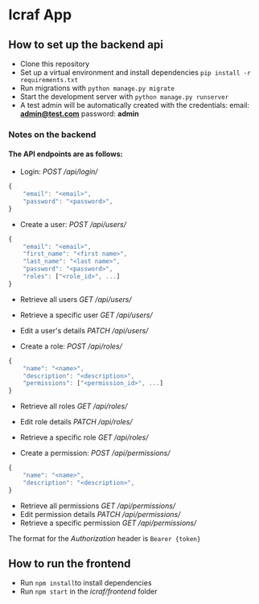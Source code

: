 # Icraf App

## How to set up the backend api

- Clone this repository
- Set up a virtual environment and install dependencies `pip install -r requirements.txt`
- Run migrations with `python manage.py migrate`
- Start the development server with `python manage.py runserver`
- A test admin will be automatically created with the credentials: email: **admin@test.com** password: **admin** 

### Notes on the backend
#### The API endpoints are as follows:

- Login: *POST /api/login/*
```javascript
{
    "email": "<email>",
    "password": "<password>",
}
```

- Create a user: *POST /api/users/*
```javascript
{
    "email": "<email>",
    "first_name": "<first name>",
    "last_name": "<last name>",
    "password": "<password>",
	"roles": ["<role_id>", ...]
}
```
- Retrieve all users *GET /api/users/*
- Retrieve a specific user *GET /api/users/<id>*
- Edit a user's details *PATCH /api/users/<id>*

- Create a role: *POST /api/roles/*
```javascript
{
    "name": "<name>",
    "description": "<description>",
    "permissions": ["<permission_id>", ...]
}
```
- Retrieve all roles *GET /api/roles/*
- Edit role details *PATCH /api/roles/<id>*
- Retrieve a specific role *GET /api/roles/<id>*

- Create a permission: *POST /api/permissions/*
```javascript
{
    "name": "<name>",
    "description": "<description>",
}
```
- Retrieve all permissions *GET /api/permissions/*
- Edit permission details *PATCH /api/permissions/<id>*
- Retrieve a specific permission *GET /api/permissions/<id>*


The format for the *Authorization* header is `Bearer {token}` 

## How to run the frontend

- Run `npm install`to install dependencies
- Run `npm start` in the *icraf/frontend* folder
